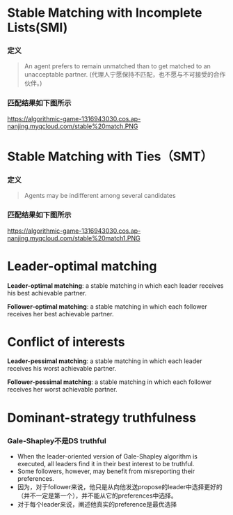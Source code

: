 # Stable Matching with Incomplete Lists(SMI)

### 定义

> An agent prefers to remain unmatched than to get matched to an  unacceptable partner. (代理人宁愿保持不匹配，也不愿与不可接受的合作伙伴。)
>

### 匹配结果如下图所示

https://algorithmic-game-1316943030.cos.ap-nanjing.myqcloud.com/stable%20match.PNG

# Stable Matching with Ties（SMT）

### 定义

> Agents may be indifferent among several candidates 

### 匹配结果如下图所示

https://algorithmic-game-1316943030.cos.ap-nanjing.myqcloud.com/stable%20match1.PNG

# Leader-optimal matching

**Leader-optimal matching**: a stable matching in which each leader  receives his best achievable partner. 

**Follower-optimal matching**: a stable matching in which each follower  receives her best achievable partner.

# Conflict of interests

**Leader-pessimal matching**: a stable matching in which each  leader receives his worst achievable partner. 

**Follower-pessimal matching**: a stable matching in which each  follower receives her worst achievable partner.

# Dominant-strategy truthfulness

### **Gale-Shapley不是DS truthful**

- When the leader-oriented version of Gale-Shapley algorithm is  executed, all leaders find it in their best interest to be truthful.
- Some followers, however, may benefit from misreporting their  preferences.
-  因为，对于follower来说，他只是从向他发送propose的leader中选择更好的（并不一定是第一个），并不能从它的preferences中选择。
  - 对于每个leader来说，阐述他真实的preference是最优选择